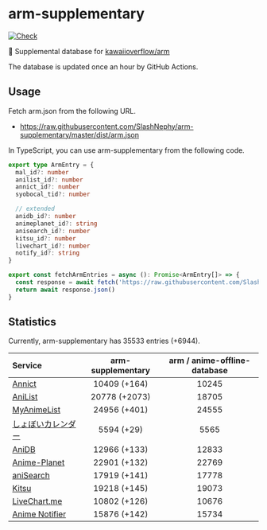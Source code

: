 # arm-supplementary

[![Check](https://github.com/SlashNephy/arm-supplementary/actions/workflows/check-node.yml/badge.svg)](https://github.com/SlashNephy/arm-supplementary/actions/workflows/check-node.yml)

💊 Supplemental database for [kawaiioverflow/arm](https://github.com/kawaiioverflow/arm)

The database is updated once an hour by GitHub Actions.

## Usage

Fetch arm.json from the following URL.

- https://raw.githubusercontent.com/SlashNephy/arm-supplementary/master/dist/arm.json

In TypeScript, you can use arm-supplementary from the following code.

```TypeScript
export type ArmEntry = {
  mal_id?: number
  anilist_id?: number
  annict_id?: number
  syobocal_tid?: number

  // extended
  anidb_id?: number
  animeplanet_id?: string
  anisearch_id?: number
  kitsu_id?: number
  livechart_id?: number
  notify_id?: string
}

export const fetchArmEntries = async (): Promise<ArmEntry[]> => {
  const response = await fetch('https://raw.githubusercontent.com/SlashNephy/arm-supplementary/master/dist/arm.json')
  return await response.json()
}
```

## Statistics

Currently, arm-supplementary has 35533 entries (+6944).

| Service                                     | arm-supplementary | arm / anime-offline-database |
| :------------------------------------------ | :---------------: | :--------------------------: |
| [Annict](https://annict.com)                |   10409 (+164)    |            10245             |
| [AniList](https://anilist.co)               |   20778 (+2073)   |            18705             |
| [MyAnimeList](https://myanimelist.net)      |   24956 (+401)    |            24555             |
| [しょぼいカレンダー](https://cal.syoboi.jp) |    5594 (+29)     |             5565             |
| [AniDB](https://anidb.net)                  |   12966 (+133)    |            12833             |
| [Anime-Planet](https://anime-planet.com)    |   22901 (+132)    |            22769             |
| [aniSearch](https://anisearch.com)          |   17919 (+141)    |            17778             |
| [Kitsu](https://kitsu.io)                   |   19218 (+145)    |            19073             |
| [LiveChart.me](https://livechart.me)        |   10802 (+126)    |            10676             |
| [Anime Notifier](https://notify.moe)        |   15876 (+142)    |            15734             |
